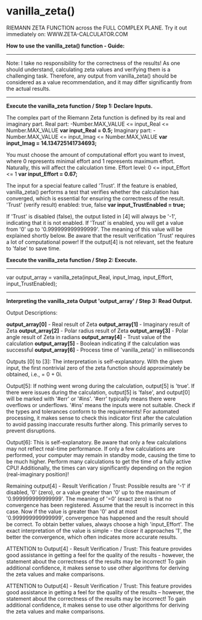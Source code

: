 # vanilla_zeta()
RIEMANN ZETA FUNCTION across the FULL COMPLEX PLANE.
Try it out immediately on: WWW.ZETA-CALCULATOR.COM

**How to use the vanilla_zeta() function - Guide:**

***
Note: I take no responsibility for the correctness of the results! As one should understand, calculating zeta values and verifying them is a challenging task. Therefore, any output from vanilla_zeta() should be considered as a value recommendation, and it may differ significantly from the actual results.
***

**Execute the vanilla_zeta function / Step 1: Declare Inputs.**

The complex part of the Riemann Zeta function is defined by its real and imaginary part.
Real part:      -Number.MAX_VALUE <= input_Real <= Number.MAX_VALUE
**var input_Real = 0.5;**
Imaginary part: -Number.MAX_VALUE <= input_Imag <= Number.MAX_VALUE
**var input_Imag = 14.134725141734693;**

You must choose the amount of computational effort you want to invest, where 0 represents minimal effort and 1 represents maximum effort.
Naturally, this will affect the calculation time.
Effort level:   0 <= input_Effort <= 1
**var input_Effort = 0.67;**

The input for a special feature called 'Trust'.
If the feature is enabled, vanilla_zeta() performs a test that verifies whether the calculation has converged, which is essential for ensuring the correctness of the result.
'Trust' (verify result) enabled: true, false
**var input_TrustEnabled = true;**

If 'Trust' is disabled (false), the output listed in [4] will always be '-1', indicating that it is not enabled.
If 'Trust' is enabled, you will get a value from '0' up to '0.999999999999999'. The meaning of this value will be explained shortly below.
Be aware that the result verification 'Trust' requires a lot of computational power! If the output[4] is not relevant, set the feature to 'false' to save time.

**Execute the vanilla_zeta function / Step 2: Execute.**

***    ***    ***
var output_array = vanilla_zeta(input_Real, input_Imag, input_Effort, input_TrustEnabled);
***    ***    ***

**Interpreting the vanilla_zeta Output 'output_array' / Step 3: Read Output.**

Output Descriptions:

**output_array[0]** - Real result of Zeta
**output_array[1]** - Imaginary result of Zeta
**output_array[2]** - Polar radius result of Zeta
**output_array[3]** - Polar angle result of Zeta in radians
**output_array[4]** - Trust value of the calculation
**output_array[5]** - Boolean indicating if the calculation was successful
**output_array[6]** - Process time of 'vanilla_zeta()' in milliseconds

Outputs [0] to [3]:
The interpretation is self-explanatory.
With the given input, the first nontrivial zero of the zeta function should approximately be obtained, i.e., = 0 + 0i.

Output[5]:
If nothing went wrong during the calculation, output[5] is 'true'.
If there were issues during the calculation, output[5] is 'false', and output[0] will be marked with '#err' or '#ins'. '#err' typically means there were overflows or underflows. '#ins' means the inputs were not suitable. Check if the types and tolerances conform to the requirements!
For automated processing, it makes sense to check this indicator first after the calculation to avoid passing inaccurate results further along. This primarily serves to prevent disruptions.

Output[6]:
This is self-explanatory. Be aware that only a few calculations may not reflect real-time performance. If only a few calculations are performed, your computer may remain in standby mode, causing the time to be much higher. Perform many calculations to get the time of a fully active CPU!
Additionally, the times can vary significantly depending on the region (real-imaginary position)!

Remaining output[4] - Result Verification / Trust:
Possible results are '-1' if disabled, '0' (zero), or a value greater than '0' up to the maximum of '0.999999999999999'.
The meaning of '=0' (exact zero) is that no convergence has been registered. Assume that the result is incorrect in this case.
Now if the value is greater than '0' and at most '0.999999999999999', convergence has happened and the result should be correct. To obtain better values, always choose a high 'input_Effort'.
The exact interpretation of the value is simple - the closer it approaches '1', the better the convergence, which often indicates more accurate results.

ATTENTION to Output[4] - Result Verification / Trust:
This feature provides good assistance in getting a feel for the quality of the results - however, the statement about the correctness of the results may be incorrect! To gain additional confidence, it makes sense to use other algorithms for deriving the zeta values and make comparisons.

ATTENTION to Output[4] - Result Verification / Trust:
This feature provides good assistance in getting a feel for the quality of the results – however, the statement about the correctness of the results may be incorrect! To gain additional confidence, it makes sense to use other algorithms for deriving the zeta values and make comparisons.
